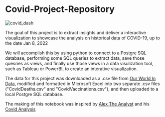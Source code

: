# Covid-Project-Repository

![covid_dash](https://user-images.githubusercontent.com/91815051/149006650-dfb19f2c-fba8-47f5-9c2d-c456d063d4c9.png)

The goal of this project is to extract insights and deliver a interactive visualization to showcase the analysis on historical data of COVID-19, up to the date Jan 8, 2022

We will accomplish this by using python to connect to a Postgre SQL database, performing some SQL queries to extract data,  save those quesries as views, and finally use those views in a data visulization tool, such as Tableau or PowerBI, to create an interative visualization. 

The data for this project was downloaded as a .csv file from [Our World In Data](https://ourworldindata.org/covid-deaths), modified and formatted in Microsoft Excel into two separate .csv files ("CovidDeaths.csv" and "CovidVaccinations.csv"), and then uploaded to a local Postgre SQL database.

The making of this notebook was inspired by [Alex The Analyst](https://github.com/AlexTheAnalyst) and his [Covid Analysis](https://www.youtube.com/watch?v=qfyynHBFOsM&t=567s)

